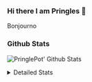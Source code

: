 ### Hi there I am Pringles 👋

Bonjourno

### Github Stats
![PringlePot' Github Stats](https://github-readme-stats.vercel.app/api?username=PringlePot&show_icons=true&theme=dark&count_private=true)

<details>
  <summary>Detailed Stats</summary>
    
<!--START_SECTION:waka-->
![Code Time](http://img.shields.io/badge/Code%20Time-371%20hrs%2039%20mins-blue)

![Profile Views](http://img.shields.io/badge/Profile%20Views-3-blue)

![Lines of code](https://img.shields.io/badge/From%20Hello%20World%20I%27ve%20Written-110%20Thousand%20lines%20of%20code-blue)

**🐱 My GitHub Data** 

> 🏆 14 Contributions in the Year 2022
 > 
> 📦 90.5 kB Used in GitHub's Storage 
 > 
> 💼 Opted to Hire
 > 
> 📜 9 Public Repositories 
 > 
> 🔑 11 Private Repositories  
 > 
**I'm an Early 🐤** 

```text
🌞 Morning    121 commits    ████░░░░░░░░░░░░░░░░░░░░░   18.56% 
🌆 Daytime    267 commits    ██████████░░░░░░░░░░░░░░░   40.95% 
🌃 Evening    264 commits    ██████████░░░░░░░░░░░░░░░   40.49% 
🌙 Night      0 commits      ░░░░░░░░░░░░░░░░░░░░░░░░░   0.0%

```
📅 **I'm Most Productive on Sunday** 

```text
Monday       130 commits    █████░░░░░░░░░░░░░░░░░░░░   19.94% 
Tuesday      54 commits     ██░░░░░░░░░░░░░░░░░░░░░░░   8.28% 
Wednesday    65 commits     ██░░░░░░░░░░░░░░░░░░░░░░░   9.97% 
Thursday     90 commits     ███░░░░░░░░░░░░░░░░░░░░░░   13.8% 
Friday       45 commits     █░░░░░░░░░░░░░░░░░░░░░░░░   6.9% 
Saturday     121 commits    ████░░░░░░░░░░░░░░░░░░░░░   18.56% 
Sunday       147 commits    █████░░░░░░░░░░░░░░░░░░░░   22.55%

```


📊 **This Week I Spent My Time On** 

```text
⌚︎ Time Zone: Europe/Amsterdam

💬 Programming Languages: 
Go                       3 mins              █████████████████████████   100.0%

🔥 Editors: 
GoLand                   3 mins              █████████████████████████   100.0%

🐱‍💻 Projects: 
Backend                  3 mins              █████████████████████████   100.0%

💻 Operating System: 
Windows                  3 mins              █████████████████████████   100.0%

```

**I Mostly Code in Java** 

```text
Java                     7 repos             ███████████░░░░░░░░░░░░░░   43.75% 
JavaScript               2 repos             ███░░░░░░░░░░░░░░░░░░░░░░   12.5% 
TypeScript               2 repos             ███░░░░░░░░░░░░░░░░░░░░░░   12.5% 
Python                   1 repo              █░░░░░░░░░░░░░░░░░░░░░░░░   6.25% 
Kotlin                   1 repo              █░░░░░░░░░░░░░░░░░░░░░░░░   6.25%

```


**Timeline**

![Chart not found](https://raw.githubusercontent.com/PringlePot/PringlePot/main/charts/bar_graph.png) 


 Last Updated on 24/01/2022 00:48:28 UTC
<!--END_SECTION:waka-->

</details>
